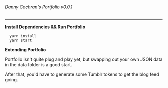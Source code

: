 ###### Danny Cochran's  Portfolio v0.0.1
----

**Install Dependencies && Run Portfolio**

```
  yarn install
  yarn start
```

**Extending Portfolio**

Portfolio isn't quite plug and play yet, but swapping out your own JSON data in the data folder is a good start.

After that, you'd have to generate some Tumblr tokens to get the blog feed going.
